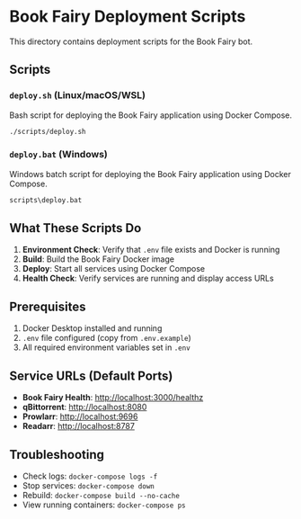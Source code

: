 # Book Fairy Deployment Scripts

This directory contains deployment scripts for the Book Fairy bot.

## Scripts

### `deploy.sh` (Linux/macOS/WSL)

Bash script for deploying the Book Fairy application using Docker Compose.

```bash
./scripts/deploy.sh
```

### `deploy.bat` (Windows)

Windows batch script for deploying the Book Fairy application using Docker Compose.

```cmd
scripts\deploy.bat
```

## What These Scripts Do

1. **Environment Check**: Verify that `.env` file exists and Docker is running
2. **Build**: Build the Book Fairy Docker image
3. **Deploy**: Start all services using Docker Compose
4. **Health Check**: Verify services are running and display access URLs

## Prerequisites

1. Docker Desktop installed and running
2. `.env` file configured (copy from `.env.example`)
3. All required environment variables set in `.env`

## Service URLs (Default Ports)

- **Book Fairy Health**: <http://localhost:3000/healthz>
- **qBittorrent**: <http://localhost:8080>
- **Prowlarr**: <http://localhost:9696>
- **Readarr**: <http://localhost:8787>

## Troubleshooting

- Check logs: `docker-compose logs -f`
- Stop services: `docker-compose down`
- Rebuild: `docker-compose build --no-cache`
- View running containers: `docker-compose ps`
